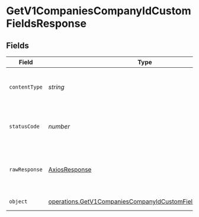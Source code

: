 # GetV1CompaniesCompanyIdCustomFieldsResponse


## Fields

| Field                                                                                                                                    | Type                                                                                                                                     | Required                                                                                                                                 | Description                                                                                                                              |
| ---------------------------------------------------------------------------------------------------------------------------------------- | ---------------------------------------------------------------------------------------------------------------------------------------- | ---------------------------------------------------------------------------------------------------------------------------------------- | ---------------------------------------------------------------------------------------------------------------------------------------- |
| `contentType`                                                                                                                            | *string*                                                                                                                                 | :heavy_check_mark:                                                                                                                       | HTTP response content type for this operation                                                                                            |
| `statusCode`                                                                                                                             | *number*                                                                                                                                 | :heavy_check_mark:                                                                                                                       | HTTP response status code for this operation                                                                                             |
| `rawResponse`                                                                                                                            | [AxiosResponse](https://axios-http.com/docs/res_schema)                                                                                  | :heavy_minus_sign:                                                                                                                       | Raw HTTP response; suitable for custom response parsing                                                                                  |
| `object`                                                                                                                                 | [operations.GetV1CompaniesCompanyIdCustomFieldsResponseBody](../../models/operations/getv1companiescompanyidcustomfieldsresponsebody.md) | :heavy_minus_sign:                                                                                                                       | Example response                                                                                                                         |